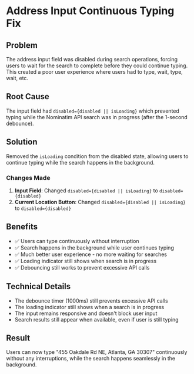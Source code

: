# Address Input Continuous Typing Fix

## Problem
The address input field was disabled during search operations, forcing users to wait for the search to complete before they could continue typing. This created a poor user experience where users had to type, wait, type, wait, etc.

## Root Cause
The input field had `disabled={disabled || isLoading}` which prevented typing while the Nominatim API search was in progress (after the 1-second debounce).

## Solution
Removed the `isLoading` condition from the disabled state, allowing users to continue typing while the search happens in the background.

### Changes Made
1. **Input Field**: Changed `disabled={disabled || isLoading}` to `disabled={disabled}`
2. **Current Location Button**: Changed `disabled={disabled || isLoading}` to `disabled={disabled}`

## Benefits
- ✅ Users can type continuously without interruption
- ✅ Search happens in the background while user continues typing
- ✅ Much better user experience - no more waiting for searches
- ✅ Loading indicator still shows when search is in progress
- ✅ Debouncing still works to prevent excessive API calls

## Technical Details
- The debounce timer (1000ms) still prevents excessive API calls
- The loading indicator still shows when a search is in progress
- The input remains responsive and doesn't block user input
- Search results still appear when available, even if user is still typing

## Result
Users can now type "455 Oakdale Rd NE, Atlanta, GA 30307" continuously without any interruptions, while the search happens seamlessly in the background.
